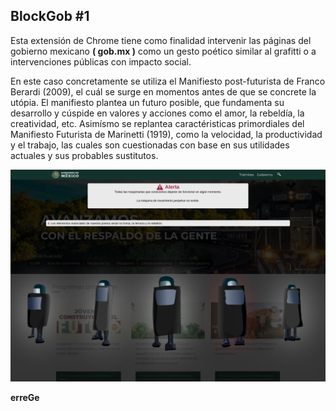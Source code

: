 <h2> BlockGob #1 </h2>

<p>
Esta extensión de Chrome tiene como finalidad intervenir las páginas del gobierno mexicano <b>( gob.mx )</b> como un gesto poético similar al grafitti o a intervenciones públicas con impacto social.
</p>
<p>
En este caso concretamente se utiliza el Manifiesto post-futurista de Franco Berardi (2009), el cuál se surge en momentos antes de que se concrete la utópia. El manifiesto plantea un futuro posible, que fundamenta su desarrollo y cúspide en valores y acciones como el amor, la rebeldía, la creatividad, etc. Asimísmo se replantea caractéristicas primordiales del Manifiesto Futurista de Marinetti (1919), como la velocidad, la productividad y el trabajo, las cuales son cuestionadas con base en sus utilidades actuales y sus probables sustitutos. 
</p>

<img src='./src/images/www.gob.mx_ (2).png'>


<strong>erreGe</strong>
